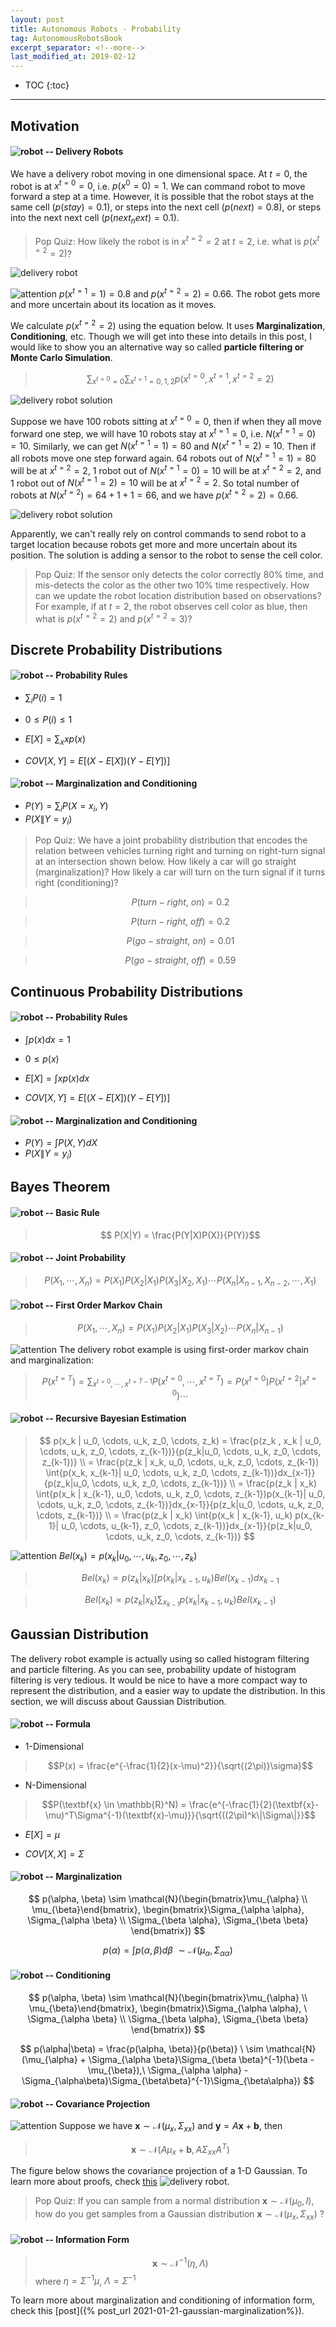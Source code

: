 ```yaml
---
layout: post
title: Autonomous Robots - Probability
tag: AutonomousRobotsBook
excerpt_separator: <!--more-->
last_modified_at: 2019-02-12
---
```

<!--more-->

* TOC
{:toc}

---
## Motivation

#### ![robot]({{site.baseurl}}/images/robot.png) -- Delivery Robots
We have a delivery robot moving in one dimensional space. At $t = 0$, the robot is at
$x^{t=0} = 0$, i.e. $p(x^0 = 0) = 1$. We can command robot to move forward a step at
a time. However, it is possible that the robot stays at the same
cell ($p(stay) = 0.1$), or steps into the next cell ($p(next) = 0.8$), or steps into
the next next cell ($p(next_next) = 0.1$).

> Pop Quiz: How likely the robot is in $x^{t=2} = 2$ at $t=2$, i.e. what is
> $p(x^{t=2}=2)$?

![delivery robot]({{site.baseurl}}/images/2021-02-05-autonomous-rotots-probability/food_delivery.png)

![attention]({{site.baseurl}}/images/attention.gif) $p(x^{t=1}=1) = 0.8$ and
$p(x^{t=2}=2) = 0.66$.
The robot gets more and more uncertain about its location as it moves.

We calculate $p(x^{t=2}=2)$ using the equation below.
It uses **Marginalization**, **Conditioning**, etc. Though we will get into
these into details in this post, I would like to show you an alternative way so
called **particle filtering or Monte Carlo Simulation**.
> $$
\sum_{x^{t=0}=0}{\sum_{x^{t=1}=0,1,2}{p(x^{t=0}, x^{t=1}, x^{t=2}=2)}}
$$

![delivery robot
solution]({{site.baseurl}}/images/2021-02-05-autonomous-rotots-probability/delivery_robot_solution.png)

Suppose we have $100$ robots sitting at $x^{t=0} = 0$, then if when they all move
forward one step, we will have $10$ robots stay at $x^{t=1}=0$, i.e.
$N(x^{t=1}=0)=10$. Similarly, we can get $N(x^{t=1}=1)=80$ and
$N(x^{t=1}=2)=10$. Then if all robots move one step forward again. $64$ robots
out of $N(x^{t=1}=1)=80$ will be at $x^{t=2}=2$, $1$ robot out of
$N(x^{t=1}=0)=10$ will be at $x^{t=2}=2$, and $1$ robot out of
$N(x^{t=1}=2)=10$ will be at $x^{t=2}=2$. So total number of robots at
$N(x^{t=2})=64+1+1=66$, and we have $p(x^{t=2}=2) = 0.66$.

![delivery robot
solution]({{site.baseurl}}/images/2021-02-05-autonomous-rotots-probability/delivery_robot_particles_solution.png)

Apparently, we can't really rely on control commands to send robot to a target
location because robots get more and more uncertain about its position. The
solution is adding a sensor to the robot to sense the cell color.

> Pop Quiz: If the sensor only detects the color correctly 80% time, and
> mis-detects the color as the other two 10% time respectively. How can we
> update the robot location distribution based on observations? For example, if
> at $t=2$, the robot observes cell color as blue, then what is $p(x^{t=2}=2)$
> and $p(x^{t=2}=3)$?


## Discrete Probability Distributions

#### ![robot]({{site.baseurl}}/images/robot.png) -- Probability Rules

* $\sum_i{P(i)} = 1$

* $0 \leq P(i) \leq 1$

* $E[X] = \sum_x{xp(x)}$

* $COV[X, Y] = E[(X-E[X])(Y-E[Y])]$


#### ![robot]({{site.baseurl}}/images/robot.png) -- Marginalization and Conditioning

* $P(Y) = \sum_i{P(X=x_i,Y)}$
* $P(X\|Y=y_i)$

> Pop Quiz: We have a joint probability distribution that encodes the
> relation between vehicles turning right and turning on right-turn signal at
> an intersection shown below. How likely a car will go straight
> (marginalization)? How likely a car will turn on the turn signal if it turns
> right (conditioning)?

> $$P(turn-right,\ on) = 0.2$$

> $$P(turn-right,\ off) = 0.2$$

> $$P(go-straight,\ on) = 0.01$$

> $$P(go-straight,\ off) = 0.59$$


## Continuous Probability Distributions

#### ![robot]({{site.baseurl}}/images/robot.png) -- Probability Rules

* $\int{p(x)}dx = 1$

* $0 \leq p(x)$

* $E[X] = \int{xp(x)}dx$

* $COV[X, Y] = E[(X-E[X])(Y-E[Y])]$

#### ![robot]({{site.baseurl}}/images/robot.png) -- Marginalization and Conditioning

* $P(Y) = \int{P(X,Y)}dX$
* $P(X\|Y=y_i)$

## Bayes Theorem

#### ![robot]({{site.baseurl}}/images/robot.png) -- Basic Rule

> $$ P(X|Y) = \frac{P(Y|X)P(X)}{P(Y)}$$

#### ![robot]({{site.baseurl}}/images/robot.png) -- Joint Probability

> $$ P(X_1, \cdots, X_n) = P(X_1)P(X_2|X_1)P(X_3|X_2,X_1) \cdots P(X_n|X_{n-1}, X_{n-2},\cdots,X_1)$$

#### ![robot]({{site.baseurl}}/images/robot.png) -- First Order Markov Chain

> $$ P(X_1, \cdots, X_n) = P(X_1)P(X_2|X_1)P(X_3|X_2) \cdots P(X_n|X_{n-1})$$

![attention]({{site.baseurl}}/images/attention.gif) The delivery robot example
is using first-order markov chain and marginalization:
> $$P(x^{t=T}) = \sum_{x^{t=0},\cdots, x^{t=T-1}}{P(x^{t=0}, \cdots, x^{t=T})} =
P(x^{t=0})P(x^{t=2}|x^{t=0}) \cdots$$

#### ![robot]({{site.baseurl}}/images/robot.png) -- Recursive Bayesian Estimation

> $$
p(x_k | u_0, \cdots, u_k, z_0, \cdots, z_k) = \frac{p(z_k , x_k | u_0, \cdots,
u_k, z_0, \cdots, z_{k-1})}{p(z_k|u_0, \cdots, u_k, z_0, \cdots, z_{k-1})} \\ =
\frac{p(z_k | x_k, u_0, \cdots, u_k, z_0, \cdots, z_{k-1}) \int{p(x_k, x_{k-1}| u_0, \cdots, u_k, z_0, \cdots,
z_{k-1})}dx_{x-1}}{p(z_k|u_0, \cdots, u_k, z_0, \cdots, z_{k-1})} \\ =
\frac{p(z_k | x_k) \int{p(x_k | x_{k-1}, u_0, \cdots, u_k, z_0, \cdots,
z_{k-1})p(x_{k-1}| u_0, \cdots, u_k, z_0, \cdots,
z_{k-1})}dx_{x-1}}{p(z_k|u_0, \cdots, u_k, z_0, \cdots, z_{k-1})} \\ =
\frac{p(z_k | x_k) \int{p(x_k | x_{k-1}, u_k) p(x_{k-1}| u_0, \cdots, u_{k-1}, z_0, \cdots,
z_{k-1})}dx_{x-1}}{p(z_k|u_0, \cdots, u_k, z_0, \cdots, z_{k-1})}
$$

![attention]({{site.baseurl}}/images/attention.gif) $Bel(x_k) = p(x_k | u_0, \cdots, u_k, z_0, \cdots, z_k)$
> $$
Bel(x_k) \propto p(z_k | x_k) \int{p(x_k | x_{k-1}, u_k) Bel(x_{k-1})}dx_{k-1}
$$

> $$
Bel(x_k) \propto p(z_k | x_k) \sum_{x_{k-1}}{p(x_k | x_{k-1}, u_k) Bel(x_{k-1})}
$$


## Gaussian Distribution

The delivery robot example is actually using so called histogram filtering and
particle filtering. As you can see, probability update of histogram filtering is
very tedious. It would be nice to have a more compact way to represent the
distribution, and a easier way to update the distribution. In this section, we
will discuss about Gaussian Distribution.

#### ![robot]({{site.baseurl}}/images/robot.png) -- Formula

* 1-Dimensional
> $$P(x) = \frac{e^{-\frac{1}{2}(x-\mu)^2}}{\sqrt{(2\pi)}\sigma}$$

* N-Dimensional
> $$P(\textbf{x} \in \mathbb{R}^N) = \frac{e^{-\frac{1}{2}(\textbf{x}-\mu)^T\Sigma^{-1}(\textbf{x}-\mu)}}{\sqrt{((2\pi)^k\|\Sigma\|}}$$

* $E[X] = \mu$

* $COV[X,X] = \Sigma$

#### ![robot]({{site.baseurl}}/images/robot.png) -- Marginalization

$$
p(\alpha, \beta) \sim \mathcal{N}(\begin{bmatrix}\mu_{\alpha} \\
\mu_{\beta}\end{bmatrix}, \begin{bmatrix}\Sigma_{\alpha \alpha},
\Sigma_{\alpha \beta} \\ \Sigma_{\beta \alpha}, \Sigma_{\beta \beta} \end{bmatrix})
$$

$$
p(\alpha) = \int{p(\alpha, \beta)}d\beta \ \sim \mathcal{N}(\mu_{\alpha}, \Sigma_{\alpha \alpha})
$$

#### ![robot]({{site.baseurl}}/images/robot.png) -- Conditioning

$$
p(\alpha, \beta) \sim \mathcal{N}(\begin{bmatrix}\mu_{\alpha} \\
\mu_{\beta}\end{bmatrix}, \begin{bmatrix}\Sigma_{\alpha \alpha},
\ \Sigma_{\alpha \beta} \\ \Sigma_{\beta \alpha}, \Sigma_{\beta \beta} \end{bmatrix})
$$

$$
p(\alpha|\beta) = \frac{p(\alpha, \beta)}{p(\beta)} \ \sim \mathcal{N}(\mu_{\alpha} + \Sigma_{\alpha
\beta}\Sigma_{\beta \beta}^{-1}(\beta - \mu_{\beta}),\ \Sigma_{\alpha \alpha} - \Sigma_{\alpha\beta}\Sigma_{\beta\beta}^{-1}\Sigma_{\beta\alpha})
$$

#### ![robot]({{site.baseurl}}/images/robot.png) -- Covariance Projection

![attention]({{site.baseurl}}/images/attention.gif) Suppose we have $\textbf{x}
\sim \mathcal{N}(\mu_{x}, \Sigma_{xx})$ and $\textbf{y} = A\textbf{x} +
\textbf{b}$, then
> $$
\textbf{x}
\sim \mathcal{N}(A\mu_{x}+\textbf{b}, A\Sigma_{xx}A^T)
$$

The figure below shows the covariance projection of a 1-D Gaussian. To learn more
about proofs, check [this](https://april.eecs.umich.edu/courses/eecs498_f09/wiki/images/d/d1/L13.CovarianceProjection.pdf)
![delivery robot]({{site.baseurl}}/images/2021-02-05-autonomous-rotots-probability/covariance_projection.png).

> Pop Quiz: If you can sample from a normal distribution $\textbf{x}
\sim \mathcal{N}(\mu_{0}, I)$, how do you get samples from a Gaussian
distribution $\textbf{x} \sim \mathcal{N}(\mu_{x}, \Sigma_{xx})$ ?

#### ![robot]({{site.baseurl}}/images/robot.png) -- Information Form

> $$ \textbf{x} \sim \mathcal{N}^{-1}(\eta, \Lambda)$$
> where $\eta = \Sigma^{-1}\mu$, $\Lambda = \Sigma^{-1}$

To learn more about marginalization and conditioning of information form, check
this [post]({% post_url 2021-01-21-gaussian-marginalization%}).
